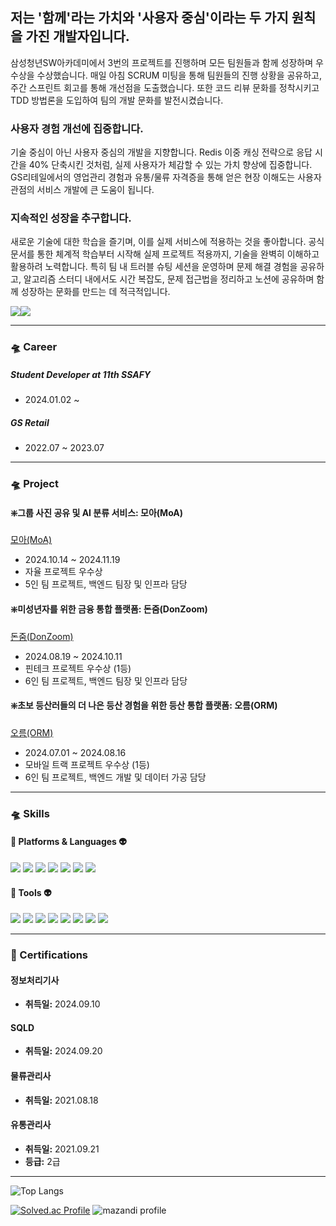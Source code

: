 ## 저는 '함께'라는 가치와 '사용자 중심'이라는 두 가지 원칙을 가진 개발자입니다.

삼성청년SW아카데미에서 3번의 프로젝트를 진행하며 모든 팀원들과 함께 성장하며 우수상을 수상했습니다. 매일 아침 SCRUM 미팅을 통해 팀원들의 진행 상황을 공유하고, 주간 스프린트 회고를 통해 개선점을 도출했습니다. 또한 코드 리뷰 문화를 정착시키고 TDD 방법론을 도입하여 팀의 개발 문화를 발전시켰습니다.

### 사용자 경험 개선에 집중합니다.

기술 중심이 아닌 사용자 중심의 개발을 지향합니다. Redis 이중 캐싱 전략으로 응답 시간을 40% 단축시킨 것처럼, 실제 사용자가 체감할 수 있는 가치 향상에 집중합니다. GS리테일에서의 영업관리 경험과 유통/물류 자격증을 통해 얻은 현장 이해도는 사용자 관점의 서비스 개발에 큰 도움이 됩니다.

### 지속적인 성장을 추구합니다.

새로운 기술에 대한 학습을 즐기며, 이를 실제 서비스에 적용하는 것을 좋아합니다. 공식 문서를 통한 체계적 학습부터 시작해 실제 프로젝트 적용까지, 기술을 완벽히 이해하고 활용하려 노력합니다. 특히 팀 내 트러블 슈팅 세션을 운영하며 문제 해결 경험을 공유하고, 알고리즘 스터디 내에서도 시간 복잡도, 문제 접근법을 정리하고 노션에 공유하며 함께 성장하는 문화를 만드는 데 적극적입니다.

<img src="https://img.shields.io/badge/kkjjhh9705@gmail.com-EA4335?style=flat-square&logo=Gmail&logoColor=white"/><img src="https://img.shields.io/badge/kkjjhh06@naver.com-03C75A?style=flat-square&logo=Naver&logoColor=white"/>

<hr>

### 🛸 Career
##### Student Developer at 11th SSAFY<br>
- 2024.01.02 ~
    
##### GS Retail
- 2022.07 ~ 2023.07

---

### 🛸 Project
#### ❇️그룹 사진 공유 및 AI 분류 서비스: 모아(MoA)
[모아(MoA)](https://github.com/j00boy/MoA)
- 2024.10.14 ~ 2024.11.19
- 자율 프로젝트 우수상
- 5인 팀 프로젝트, 백엔드 팀장 및 인프라 담당

#### ❇️미성년자를 위한 금융 통합 플랫폼: 돈줌(DonZoom)
[돈줌(DonZoom)](https://github.com/j00boy/DonZoom)
- 2024.08.19 ~ 2024.10.11
- 핀테크 프로젝트 우수상 (1등)
- 6인 팀 프로젝트, 백엔드 팀장 및 인프라 담당

#### ❇️초보 등산러들의 더 나은 등산 경험을 위한 등산 통합 플랫폼: 오름(ORM)
[오름(ORM)](https://github.com/j00boy/ORM)
- 2024.07.01 ~ 2024.08.16
- 모바일 트랙 프로젝트 우수상 (1등)
- 6인 팀 프로젝트, 백엔드 개발 및 데이터 가공 담당

---
### 🛸 Skills

#### 👾 Platforms & Languages 👽
<p>
    <img src="https://img.shields.io/badge/Java-007396?style=flat-square&logo=java&logoColor=white"/>
    <img src="https://img.shields.io/badge/Spring-6DB33F?style=flat-square&logo=spring&logoColor=white"/>
    <img src="https://img.shields.io/badge/Spring_Security-6DB33F?style=flat-square&logo=spring-security&logoColor=white"/>
    <img src="https://img.shields.io/badge/Spring_Boot-6DB33F?style=flat-square&logo=spring-boot&logoColor=white"/>
    <img src="https://img.shields.io/badge/MySQL-4479A1?style=flat-square&logo=mysql&logoColor=white"/>
    <img src="https://img.shields.io/badge/Redis-DC382D?style=flat-square&logo=redis&logoColor=white"/>
    <img src="https://img.shields.io/badge/JPA-6DB33F?style=flat-square&logo=hibernate&logoColor=white"/>
</p>

#### 👾 Tools 👽
<p>
    <img src="https://img.shields.io/badge/Git-F05032?style=flat-square&logo=git&logoColor=white"/>
    <img src="https://img.shields.io/badge/GitLab-FC6D26?style=flat-square&logo=gitlab&logoColor=white"/>
    <img src="https://img.shields.io/badge/GitHub-181717?style=flat-square&logo=github&logoColor=white"/>
    <img src="https://img.shields.io/badge/Jira-0052CC?style=flat-square&logo=jira&logoColor=white"/>
    <img src="https://img.shields.io/badge/AWS_EC2-232F3E?style=flat-square&logo=amazon-aws&logoColor=white"/>
    <img src="https://img.shields.io/badge/Jenkins-D24939?style=flat-square&logo=jenkins&logoColor=white"/>
    <img src="https://img.shields.io/badge/Nginx-009639?style=flat-square&logo=nginx&logoColor=white"/>
    <img src="https://img.shields.io/badge/Docker-2496ED?style=flat-square&logo=docker&logoColor=white"/>
</p>

---

### 📜 Certifications

#### 정보처리기사
- **취득일:** 2024.09.10

#### SQLD
- **취득일:** 2024.09.20

#### 물류관리사
- **취득일:** 2021.08.18

#### 유통관리사
- **취득일:** 2021.09.21
- **등급:** 2급


---

![Top Langs](https://github-readme-stats.vercel.app/api/top-langs/?username=j00boy&layout=compact&theme=dracula)

[![Solved.ac Profile](http://mazassumnida.wtf/api/v2/generate_badge?boj=kkjjhh96)](https://solved.ac/kkjjhh96/)
![mazandi profile](http://mazandi.herokuapp.com/api?handle=kkjjhh96&theme=warm)
